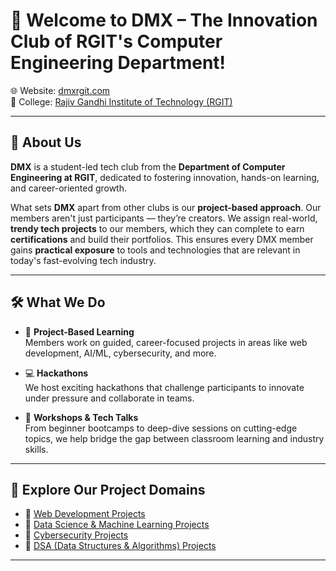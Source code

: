 # 👋 Welcome to DMX – The Innovation Club of RGIT's Computer Engineering Department!

🌐 Website: [dmxrgit.com](https://dmxrgit.com)  
🏫 College: [Rajiv Gandhi Institute of Technology (RGIT)](https://www.mctrgit.ac.in/)

---

## 🚀 About Us

**DMX** is a student-led tech club from the **Department of Computer Engineering at RGIT**, dedicated to fostering innovation, hands-on learning, and career-oriented growth.

What sets **DMX** apart from other clubs is our **project-based approach**. Our members aren't just participants — they’re creators. We assign real-world, **trendy tech projects** to our members, which they can complete to earn **certifications** and build their portfolios. This ensures every DMX member gains **practical exposure** to tools and technologies that are relevant in today's fast-evolving tech industry.

---

## 🛠️ What We Do

- 🎯 **Project-Based Learning**  
  Members work on guided, career-focused projects in areas like web development, AI/ML, cybersecurity, and more.

- 💻 **Hackathons**  
  We host exciting hackathons that challenge participants to innovate under pressure and collaborate in teams.

- 🧠 **Workshops & Tech Talks**  
  From beginner bootcamps to deep-dive sessions on cutting-edge topics, we help bridge the gap between classroom learning and industry skills.

---

## 📂 Explore Our Project Domains

- 🔗 [Web Development Projects](https://github.com/DMX-RGIT/Web-Development-Projects)  
- 🔗 [Data Science & Machine Learning Projects](#)  
- 🔗 [Cybersecurity Projects](#)  
- 🔗 [DSA (Data Structures & Algorithms) Projects](#)

---

